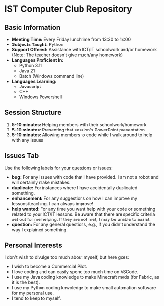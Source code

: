 # IST Computer Club Repository

## Basic Information
- **Meeting Time:** Every Friday lunchtime from 13:30 to 14:00
- **Subjects Taught:** Python
- **Support Offered:** Assistance with ICT/IT schoolwork and/or homework (Note: The teacher doesn't give much/any homework)
- **Languages Proficient In:** 
  - Python 3.11
  - Java 21
  - Batch (Windows command line)
- **Languages Learning:**
  - Javascript
  - C++
  - Windows Powershell  

## Session Structure
1. **5-10 minutes:** Helping members with their schoolwork/homework
2. **5-10 minutes:** Presenting that session's PowerPoint presentation
3. **5-10 minutes:** Allowing members to code while I walk around to help with any issues

## Issues Tab
Use the following labels for your questions or issues:

- **bug:** For any issues with code that I have provided. I am not a robot and will certainly make mistakes.
- **duplicate:** For instances where I have accidentally duplicated something.
- **enhancement:** For any suggestions on how I can improve my lessons/teaching. I can always improve!
- **help wanted:** For any time you want help with your code or something related to your ICT/IT lessons. Be aware that there are specific criteria set out for me helping. If they are not met, I may be unable to assist.
- **question:** For any general questions, e.g., if you didn't understand the way I explained something.

## Personal Interests
I don't wish to divulge too much about myself, but here goes:
- I wish to become a Commercial Pilot.
- I love coding and can easily spend too much time on VSCode.
- I use my Java coding knowledge to make Minecraft mods (for Fabric, as it is the best).
- I use my Python coding knwoledge to make small automation software for my personal use.
- I tend to keep to myself.
